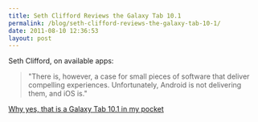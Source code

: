 ```yaml
---
title: Seth Clifford Reviews the Galaxy Tab 10.1
permalink: /blog/seth-clifford-reviews-the-galaxy-tab-10-1/
date: 2011-08-10 12:36:53
layout: post
---
```


Seth Clifford, on available apps:

> "There is, however, a case for small pieces of software that deliver compelling experiences. Unfortunately, Android is not delivering them, and iOS is."

[Why yes, that is a Galaxy Tab 10.1 in my pocket](http://www.sethclifford.me/stream/2011/7/25/why-yes-that-is-a-galaxy-tab-101-in-my-pocket.html)